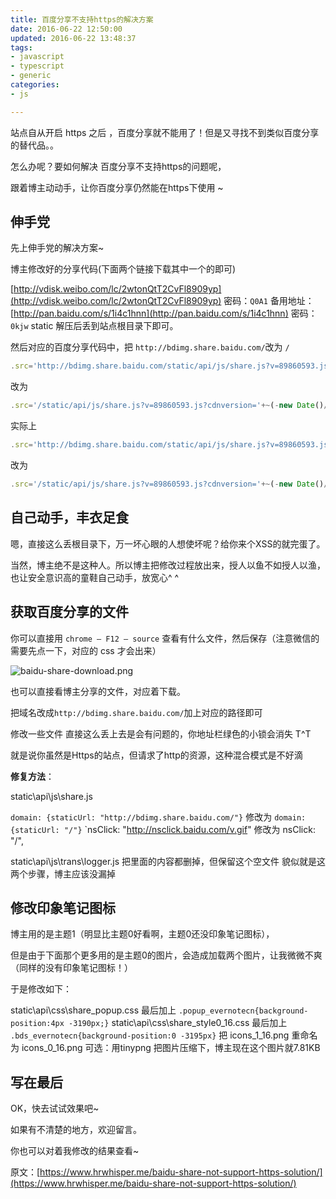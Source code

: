 ```yaml
---
title: 百度分享不支持https的解决方案
date: 2016-06-22 12:50:00
updated: 2016-06-22 13:48:37
tags: 
- javascript
- typescript
- generic
categories: 
- js

---
```

站点自从开启 https 之后 ，百度分享就不能用了！但是又寻找不到类似百度分享的替代品。。

怎么办呢？要如何解决 百度分享不支持https的问题呢，

跟着博主动动手，让你百度分享仍然能在https下使用 ~


<!--more-->


## 伸手党

先上伸手党的解决方案~

博主修改好的分享代码(下面两个链接下载其中一个的即可)

[http://vdisk.weibo.com/lc/2wtonQtT2CvFl8909yp](http://vdisk.weibo.com/lc/2wtonQtT2CvFl8909yp) 密码：`Q0A1`
备用地址： [http://pan.baidu.com/s/1i4c1hnn](http://pan.baidu.com/s/1i4c1hnn) 密码：`0kjw`
static 解压后丢到站点根目录下即可。

然后对应的百度分享代码中，把 `http://bdimg.share.baidu.com/`改为 `/`

```javascript
.src='http://bdimg.share.baidu.com/static/api/js/share.js?v=89860593.js?cdnversion='+~(-new Date()/36e5)];</script>
```
改为
```javascript
.src='/static/api/js/share.js?v=89860593.js?cdnversion='+~(-new Date()/36e5)];</script>
```
实际上
```javascript
.src='http://bdimg.share.baidu.com/static/api/js/share.js?v=89860593.js?cdnversion='+~(-new Date()/36e5)];</script>
```
改为
```javascript
.src='/static/api/js/share.js?v=89860593.js?cdnversion='+~(-new Date()/36e5)];</script>
```

## 自己动手，丰衣足食

嗯，直接这么丢根目录下，万一坏心眼的人想使坏呢？给你来个XSS的就完蛋了。

当然，博主绝不是这种人。所以博主把修改过程放出来，授人以鱼不如授人以渔，也让安全意识高的童鞋自己动手，放宽心^ ^

 

## 获取百度分享的文件
你可以直接用 `chrome – F12 – source` 查看有什么文件，然后保存（注意微信的需要先点一下，对应的 css 才会出来）

![baidu-share-download.png][1]

也可以直接看博主分享的文件，对应着下载。

把域名改成`http://bdimg.share.baidu.com/`加上对应的路径即可

 

修改一些文件
直接这么丢上去是会有问题的，你地址栏绿色的小锁会消失 T^T

就是说你虽然是Https的站点，但请求了http的资源，这种混合模式是不好滴

**修复方法**：

static\api\js\share.js

`domain: {staticUrl: "http://bdimg.share.baidu.com/"}` 修改为 `domain: {staticUrl: "/"}`
`nsClick: "http://nsclick.baidu.com/v.gif"  修改为  nsClick: "/",

static\api\js\trans\logger.js
把里面的内容都删掉，但保留这个空文件
貌似就是这两个步骤，博主应该没漏掉

## 修改印象笔记图标
博主用的是主题1（明显比主题0好看啊，主题0还没印象笔记图标），

但是由于下面那个更多用的是主题0的图片，会造成加载两个图片，让我微微不爽（同样的没有印象笔记图标！）

于是修改如下：

static\api\css\share_popup.css
最后加上 `.popup_evernotecn{background-position:4px -3190px;}`
static\api\css\share_style0_16.css
最后加上 `.bds_evernotecn{background-position:0 -3195px}`
把 icons_1_16.png 重命名为 icons_0_16.png
可选：用tinypng 把图片压缩下，博主现在这个图片就7.81KB
 
## 写在最后

OK，快去试试效果吧~

如果有不清楚的地方，欢迎留言。

你也可以对着我修改的结果查看~

原文：[https://www.hrwhisper.me/baidu-share-not-support-https-solution/](https://www.hrwhisper.me/baidu-share-not-support-https-solution/)


  [1]: https://imgs.gnux.cn/usr/uploads/2016/06/3505987201.png